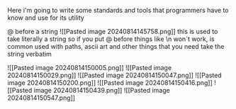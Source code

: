 Here i'm going to write some standards and tools that programmers have to know and use for its utility

@ before a string
![[Pasted image 20240814145758.png]]
this is used to take literally a string so if you put @ before things like \n won´t work, is common used with paths, ascii art and other things that you need take the string verbatim

![[Pasted image 20240814150005.png]]
![[Pasted image 20240814150029.png]]
![[Pasted image 20240814150047.png]]
![[Pasted image 20240814150200.png]]
![[Pasted image 20240814150416.png]]
![[Pasted image 20240814150439.png]]
![[Pasted image 20240814150547.png]]